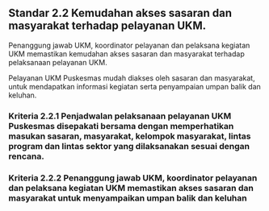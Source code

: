 



## Standar 2.2 Kemudahan akses sasaran dan masyarakat terhadap pelayanan UKM. 





Penanggung jawab UKM, koordinator pelayanan dan pelaksana kegiatan UKM memastikan kemudahan akses sasaran dan masyarakat terhadap pelaksanaan pelayanan UKM. 

Pelayanan UKM Puskesmas mudah diakses oleh sasaran dan masyarakat, untuk mendapatkan informasi kegiatan serta penyampaian umpan balik dan keluhan. 

### Kriteria 2.2.1 Penjadwalan pelaksanaan pelayanan UKM Puskesmas disepakati bersama dengan memperhatikan masukan sasaran, masyarakat, kelompok masyarakat, lintas program dan lintas sektor yang dilaksanakan sesuai dengan rencana. 

### Kriteria 2.2.2 Penanggung jawab UKM, koordinator pelayanan dan pelaksana kegiatan UKM memastikan akses sasaran dan masyarakat untuk menyampaikan umpan balik dan keluhan 
